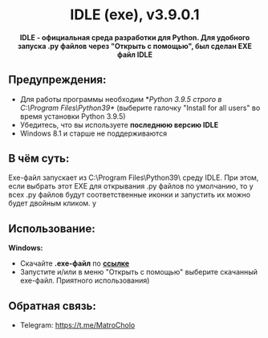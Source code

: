 <h1 align="center">IDLE (exe), v3.9.0.1</h1>
<h4 align="center">IDLE - официальная среда разработки для Python. Для удобного запуска .py файлов через "Открыть с помощью", был сделан EXE файл IDLE</h4>

## Предупреждения:
- Для работы программы необходим **Python 3.9.5 строго в C:\Program Files\Python39\** (выберите галочку "Install for all users" во время установки Python 3.9.5)
- Убедитесь, что вы используете **последнюю версию IDLE**
- Windows 8.1 и старше не поддерживаются

## В чём суть: 
Exe-файл запускает из C:\Program Files\Python39\ среду IDLE. При этом, если выбрать этот EXE для открывания .py файлов по умолчанию, то у всех .py файлов будут соответственные иконки и запустить их можно будет двойным кликом.
у
## Использование:
**Windows:**
- Скачайте **.exe-файл** по **[ссылке](https://github.com/MatroCholo/IDLE-in-EXE/releases)**
- Запустите и/или в меню "Открыть с помощью" выберите скачанный exe-файл. Приятного использования)


## Обратная связь:
- Telegram: https://t.me/MatroCholo
